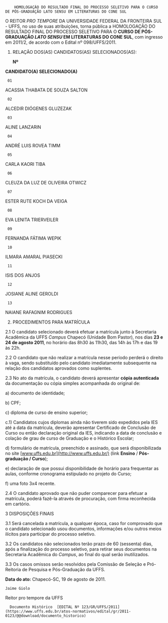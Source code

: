         HOMOLOGAÇÃO DO RESULTADO FINAL DO PROCESSO SELETIVO PARA O CURSO DE PÓS-GRADUAÇÃO LATO SENSU EM LITERATURAS DO CONE SUL  

O REITOR *PRO TEMPORE* DA UNIVERSIDADE FEDERAL DA FRONTEIRA SUL - UFFS, no uso de suas atribuições, torna pública a HOMOLOGAÇÃO DO RESULTADO FINAL DO PROCESSO SELETIVO PARA O **CURSO DE PÓS-GRADUAÇÃO *LATO SENSU* EM LITERATURAS DO CONE SUL**, com ingresso em 2011/2, de acordo com o Edital nº 098/UFFS/2011.

 1. RELAÇÃO DOS(AS) CANDIDATOS(AS) SELECIONADOS(AS):

     **Nº**

   **CANDIDATO(A) SELECIONADO(A)**

      

  

     01

   ACASSIA THABATA DE SOUZA SALTON

      

  

     02

   ALCEDIR DIÓGENES GLUZEZAK

      

  

     03

   ALINE LANZARIN

      

  

     04

   ANDRÉ LUIS ROVEA TIMM

      

  

     05

   CARLA KAORI TIBA

      

  

     06

   CLEUZA DA LUZ DE OLIVEIRA OTWICZ

      

  

     07

   ESTER RUTE KOCH DA VEIGA

      

  

     08

   EVA LENITA TRIERVEILER

      

  

     09

   FERNANDA FÁTIMA WEPIK

      

  

     10

   ILMARA AMARAL PIASECKI

      

  

     11

   ISIS DOS ANJOS

      

  

     12

   JOSIANE ALINE GEROLDI

      

  

     13

   NAIANE RAFAGNIM RODRIGUES

      

 2. PROCEDIMENTOS PARA MATRÍCULA

 2.1 O candidato selecionado deverá efetuar a matrícula junto à Secretaria Acadêmica da UFFS *Campus* Chapecó (Unidade Bom Pastor), nos dias **23 e 24 de agosto 2011**, no horário das 8h30 às 11h30, das 14h às 17h e das 19 às 22h.

 2.2 O candidato que não realizar a matrícula nesse período perderá o direito à vaga, sendo substituído pelo candidato imediatamente subsequente na relação dos candidatos aprovados como suplentes.

 2.3 No ato da matrícula, o candidato deverá apresentar **cópia autenticada** da documentação ou cópia simples acompanhada do original de:

 a) documento de identidade;

 b) CPF;

 c) diploma de curso de ensino superior;

 c.1) Candidatos cujos diplomas ainda não tiverem sido expedidos pela IES até a data da matrícula, deverão apresentar Certificado de Conclusão de Curso ou então declaração original da IES, indicando a data de conclusão e colação de grau de curso de Graduação e o Histórico Escolar;

 d) formulário de matrícula, preenchido e assinado, que será disponibilizada no site [www.uffs.edu.br](http://www.uffs.edu.br/) (link **Ensino** / **Pós-graduação / Curso**);

 e) declaração de que possui disponibilidade de horário para frequentar as aulas, conforme cronograma estipulado no projeto do Curso;

 f) uma foto 3x4 recente.

 2.4 O candidato aprovado que não puder comparecer para efetuar a matrícula, poderá fazê-la através de procuração, com firma reconhecida em cartório.

 3 DISPOSIÇÕES FINAIS

 3.1 Será cancelada a matrícula, a qualquer época, caso for comprovado que o candidato selecionado usou documentos, informações e/ou outros meios ilícitos para participar do processo seletivo.

 3.2 Os candidatos não selecionados terão prazo de 60 (sessenta) dias, após a finalização do processo seletivo, para retirar seus documentos na Secretaria Acadêmica do *Campus*, ao final do qual serão inutilizados.

 3.3 Os casos omissos serão resolvidos pela Comissão de Seleção e Pró-Reitoria de Pesquisa e Pós-Graduação da UFFS.

  

   **Data do ato:** Chapecó-SC, 19 de agosto de 2011.   
 

    Jaime Giolo   
 Reitor pro tempore da UFFS 

      Documento Histórico  [EDITAL Nº 123/GR/UFFS/2011](https://www.uffs.edu.br/atos-normativos/edital/gr/2011-0123/@@download/documento_historico)     
      
